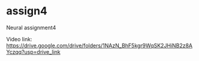 # assign4
Neural assignment4


Video link: https://drive.google.com/drive/folders/1NAzN_BhF5kgr9WqSK2JHiNB2z8AYczqq?usp=drive_link
